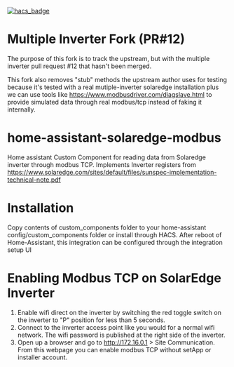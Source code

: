 [![hacs_badge](https://img.shields.io/badge/HACS-Default-orange.svg)](https://github.com/custom-components/hacs)

# Multiple Inverter Fork (PR#12)
The purpose of this fork is to track the upstream, but with the multiple inverter pull request #12 that hasn't been merged.

This fork also removes "stub" methods the upstream author uses for testing because it's tested with a real mutiple-inverter solaredge installation plus we can use tools like https://www.modbusdriver.com/diagslave.html to provide simulated data through real modbus/tcp instead of faking it internally.

# home-assistant-solaredge-modbus
Home assistant Custom Component for reading data from Solaredge inverter through modbus TCP.
Implements Inverter registers from https://www.solaredge.com/sites/default/files/sunspec-implementation-technical-note.pdf

# Installation
Copy contents of custom_components folder to your home-assistant config/custom_components folder or install through HACS.
After reboot of Home-Assistant, this integration can be configured through the integration setup UI

# Enabling Modbus TCP on SolarEdge Inverter
1. Enable wifi direct on the inverter by switching the red toggle switch on the inverter to "P" position for less than 5 seconds.
2. Connect to the inverter access point like you would for a normal wifi network. The wifi password is published at the right side of the inverter. 
3. Open up a browser and go to http://172.16.0.1 > Site Communication. From this webpage you can enable modbus TCP without setApp or installer account.
